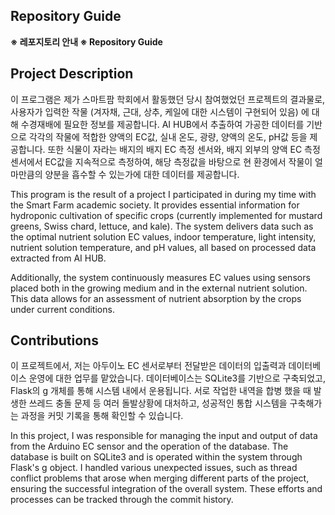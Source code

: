 ## Repository Guide

**※ 레포지토리 안내 ※ Repository Guide**


## Project Description

이 프로그램은 제가 스마트팜 학회에서 활동했던 당시 참여했었던 프로젝트의 결과물로, 사용자가 입력한 작물 (겨자채, 근대, 상추, 케일에 대한 시스템이 구현되어 있음) 에 대해 수경재배에 필요한 정보를 제공합니다. AI HUB에서 추출하여 가공한 데이터를 기반으로 각각의 작물에 적합한 양액의 EC값, 실내 온도, 광량, 양액의 온도, pH값 등을 제공합니다. 또한 식물이 자라는 배지의 배지 EC 측정 센서와, 배지 외부의 양액 EC 측정 센서에서 EC값을 지속적으로 측정하여, 해당 측정값을 바탕으로 현 환경에서 작물이 얼마만큼의 양분을 흡수할 수 있는가에 대한 데이터를 제공합니다.

This program is the result of a project I participated in during my time with the Smart Farm academic society. It provides essential information for hydroponic cultivation of specific crops (currently implemented for mustard greens, Swiss chard, lettuce, and kale). The system delivers data such as the optimal nutrient solution EC values, indoor temperature, light intensity, nutrient solution temperature, and pH values, all based on processed data extracted from AI HUB.

Additionally, the system continuously measures EC values using sensors placed both in the growing medium and in the external nutrient solution. This data allows for an assessment of nutrient absorption by the crops under current conditions.


## Contributions

이 프로젝트에서, 저는 아두이노 EC 센서로부터 전달받은 데이터의 입출력과 데이터베이스 운영에 대한 업무를 맡았습니다. 데이터베이스는 SQLite3를 기반으로 구축되었고, Flask의 g 개체를 통해 시스템 내에서 운용됩니다. 서로 작업한 내역을 합병 했을 때 발생한 쓰레드 충돌 문제 등 여러 돌발상황에 대처하고, 성공적인 통합 시스템을 구축해가는 과정을 커밋 기록을 통해 확인할 수 있습니다.

In this project, I was responsible for managing the input and output of data from the Arduino EC sensor and the operation of the database. The database is built on SQLite3 and is operated within the system through Flask's g object. I handled various unexpected issues, such as thread conflict problems that arose when merging different parts of the project, ensuring the successful integration of the overall system. These efforts and processes can be tracked through the commit history.

